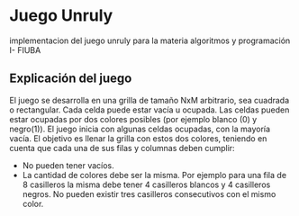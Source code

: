 # Juego Unruly
implementacion del juego unruly para la materia algoritmos y programación I- FIUBA

## Explicación del juego
El juego se desarrolla en una grilla de tamaño NxM arbitrario, sea cuadrada o rectangular.
Cada celda puede estar vacía u ocupada. Las celdas pueden estar ocupadas por dos colores posibles (por ejemplo blanco (0) y negro(1)).
El juego inicia con algunas celdas ocupadas, con la mayoría vacía.
El objetivo es llenar la grilla con estos dos colores, teniendo en cuenta que cada una de sus filas y columnas deben cumplir:
- No pueden tener vacíos.
- La cantidad de colores debe ser la misma. Por ejemplo para una fila de 8 casilleros la misma debe tener 4 casilleros blancos y 4 casilleros negros.
No pueden existir tres casilleros consecutivos con el mismo color.
